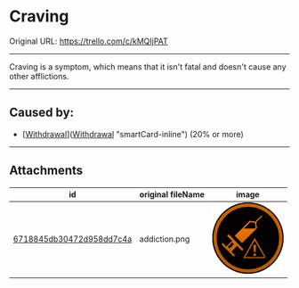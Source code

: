 # Craving

Original URL: https://trello.com/c/kMQIjPAT

---

Craving is a symptom, which means that it isn't fatal and doesn't cause any other afflictions.

---

## Caused by:

- [[Withdrawal](../Head_Brain/Withdrawal.md)]([Withdrawal](../Head_Brain/Withdrawal.md) "smartCard-inline") (20% or more)

---

## Attachments

id | original fileName | image
---|---|---
[6718845db30472d958dd7c4a](./Craving%20-%20Attachments/6718845db30472d958dd7c4a.png) | addiction.png | ![addiction.png\|200](./Craving%20-%20Attachments/6718845db30472d958dd7c4a.png)